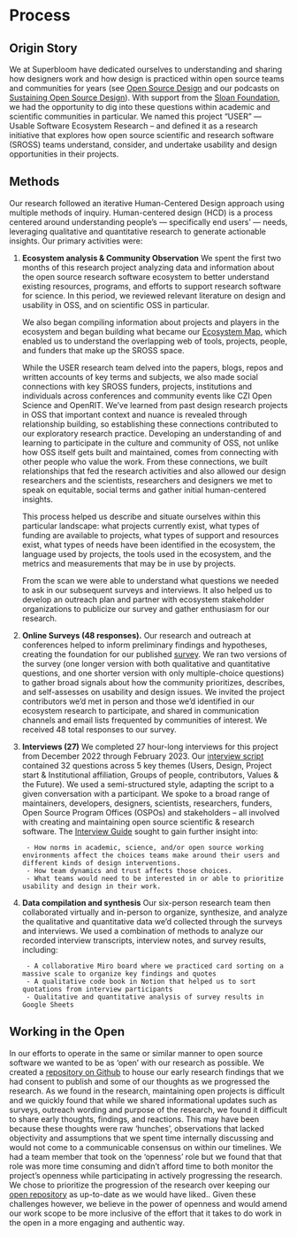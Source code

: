 # Process

## Origin Story

We at Superbloom have dedicated ourselves to understanding and sharing how designers work and how design is practiced within open source teams and communities for years (see [Open Source Design](https://opensourcedesign.net/) and our podcasts on [Sustaining Open Source Design](https://sosdesign.sustainoss.org/)). With support from the [Sloan Foundation](https://sloan.org/), we had the opportunity to dig into these questions within academic and scientific communities in particular. We named this project “USER” — Usable Software Ecosystem Research – and defined it as a research initiative that explores how open source scientific and research software (SROSS) teams understand, consider, and undertake usability and design opportunities in their projects.


## Methods

Our research followed an iterative Human-Centered Design approach using multiple methods of inquiry. Human-centered design (HCD) is a process centered around understanding people’s — specifically end users’ — needs, leveraging qualitative and quantitative research to generate actionable insights. Our primary activities were:

1. **Ecosystem analysis & Community Observation** 
	We spent the first two months of this research project analyzing data and information about the open source research software ecosystem to better understand existing resources, programs, and efforts to support research software for science. In this period, we reviewed relevant literature on design and usability in OSS, and on scientific OSS in particular. 

	We also began compiling information about projects and players in the ecosystem and began building what became our [Ecosystem Map](https://user-project.superbloom.design/about/ecosystem-map/), which enabled us to understand the overlapping web of tools, projects, people, and funders that make up the SROSS space.

	While the USER research team delved into the papers, blogs, repos and written accounts of key terms and subjects, we also made social connections with key SROSS funders, projects, institutions and individuals across conferences and community events like CZI Open Science and OpenRIT. We’ve learned from past design research projects in OSS that important context and nuance is revealed through relationship building, so establishing these connections contributed to our exploratory research practice. Developing an understanding of and learning to participate in the culture and community of OSS, not unlike how OSS itself gets built and maintained, comes from connecting with other people who value the work. From these connections, we built relationships that fed the research activities and also allowed our design researchers and the scientists, researchers and designers we met to speak on equitable, social terms and gather initial human-centered insights. 

	This process helped us describe and situate ourselves within this particular landscape: what projects currently exist, what types of funding are available to projects, what types of support and resources exist, what types of needs have been identified in the ecosystem, the language used by projects, the tools used in the ecosystem, and the metrics and measurements that may be in use by projects. 

	From the scan we were able to understand what questions we needed to ask in our subsequent surveys and interviews. It also helped us to develop an outreach plan and partner with ecosystem stakeholder organizations to publicize our survey and gather enthusiasm for our research. 

2. **Online Surveys (48 responses).**
	Our research and outreach at conferences helped to inform preliminary findings and hypotheses, creating the foundation for our published [survey](https://github.com/simplysecure/USER_project/blob/main/user-survey.md). We ran two versions of the survey (one longer version with both qualitative and quantitative questions, and one shorter version with only multiple-choice questions) to gather broad signals about how the community prioritizes, describes, and self-assesses on usability and design issues. We invited the project contributors we’d met in person and those we’d identified in our ecosystem research to participate, and shared in communication channels and email lists frequented by communities of interest. We received 48 total responses to our survey. 

3. **Interviews (27)**
	We completed 27 hour-long interviews for this project from December 2022 through February 2023. Our [interview script](https://github.com/simplysecure/USER_project/blob/main/interview-guide-and-script.md) contained 32 questions across 5 key themes (Users, Design, Project start & Institutional affiliation, Groups of people, contributors, Values & the Future). We used a semi-structured style, adapting the script to a given conversation with a participant. We spoke to  a broad range of maintainers, developers, designers, scientists, researchers, funders, Open Source Program Offices (OSPOs) and stakeholders – all involved with creating and maintaining open source scientific & research software. The [Interview Guide](https://github.com/simplysecure/USER_project/blob/main/interview-guide-and-script.md) sought to gain further insight into:

		- How norms in academic, science, and/or open source working environments affect the choices teams make around their users and different kinds of design interventions.
		- How team dynamics and trust affects those choices.
		- What teams would need to be interested in or able to prioritize usability and design in their work.

4. **Data compilation and synthesis**
	Our six-person research team then collaborated virtually and in-person to organize, synthesize, and analyze the qualitative and quantitative data we’d collected through the surveys and interviews. We used a combination of methods to analyze our recorded interview transcripts, interview notes, and survey results, including: 

		- A collaborative Miro board where we practiced card sorting on a massive scale to organize key findings and quotes
		- A qualitative code book in Notion that helped us to sort quotations from interview participants 
		- Qualitative and quantitative analysis of survey results in Google Sheets 


 ## Working in the Open

 In our efforts to operate in the same or similar manner to open source software we wanted to be as ‘open’ with our research as possible. We created a [repository on Github](https://github.com/simplysecure/USER_project) to house our early research findings that we had consent to publish and some of our thoughts as we progressed the research. As we found in the research, maintaining open projects is difficult and we quickly found that while we shared informational updates such as surveys, outreach wording and purpose of the research, we found it difficult to share early thoughts, findings, and reactions. This may have been because these thoughts were raw ‘hunches’, observations that lacked objectivity and assumptions that we spent time internally discussing and would not come to a communicable consensus on within our timelines. We had a team member that took on the ‘openness’ role but we found that that role was more time consuming and didn’t afford time to both monitor the project’s openness while participating in actively progressing the research. We chose to prioritize the progression of the research over keeping our [open repository](https://github.com/simplysecure/USER_project) as up-to-date as we would have liked.. Given these challenges however, we believe in the power of openness and would amend our work scope to be more inclusive of the effort that it takes to do work in the open in a more engaging and authentic way.

